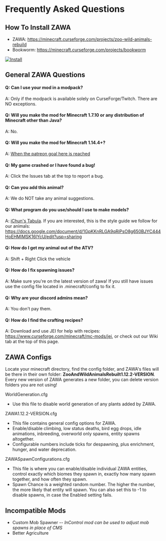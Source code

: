 # Frequently Asked Questions

## How To Install ZAWA

- ZAWA: https://minecraft.curseforge.com/projects/zoo-wild-animals-rebuild
- Bookworm: https://minecraft.curseforge.com/projects/bookworm

[![Install](http://img.youtube.com/vi/qFdtD9AxQUM/0.jpg)](http://www.youtube.com/watch?v=qFdtD9AxQUM)

## General ZAWA Questions

#### Q: Can I use your mod in a modpack?

A: Only if the modpack is available solely on CurseForge/Twitch. There are NO exceptions.

#### Q: Will you make the mod for Minecraft 1.7.10 or any distribution of Minecraft other than Java?

A: No.

#### Q: Will you make the mod for Minecraft 1.14.4+?

A: [When the patreon goal here is reached](https://www.patreon.com/soggymods)

#### Q: My game crashed or I have found a bug!

A: Click the Issues tab at the top to report a bug.

#### Q: Can you add this animal?

A: We do NOT take any animal suggestions.

#### Q: What program do you use/should I use to make models?

A: [iChun's Tabula](https://minecraft.curseforge.com/projects/tabula-minecraft-modeler). If you are interested, this is the style guide we follow for our animals: https://docs.google.com/document/d/1GpKKnRLGA9qRiPsO8g650BJYC444HoEHMlMSK16lYcU/edit?usp=sharing

#### Q: How do I get my animal out of the ATV?

A: Shift + Right Click the vehicle

#### Q: How do I fix spawning issues?

A: Make sure you're on the latest version of zawa! If you still have issues use the config file located in .minecraft/config to fix it.

#### Q: Why are your discord admins mean?

A: You don't pay them.

#### Q: How do I find the crafting recipes?

A: Download and use JEI for help with recipes: https://www.curseforge.com/minecraft/mc-mods/jei, or check out our Wiki tab at the top of this page.

## ZAWA Configs

Locate your minecraft directory, find the config folder, and ZAWA's files will be there in their own folder: **ZooAndWildAnimalsRebuilt1.12.2-VERSION**. Every new version of ZAWA generates a new folder, you can delete version folders you are not using!

WorldGeneration.cfg
  - Use this file to disable world generation of any plants added by ZAWA.

ZAWA1.12.2-VERSION.cfg
  - This file contains general config options for ZAWA.
  - Enable/disable climbing, low status deaths, bird egg drops, idle animations, inbreeding, overworld only spawns, entity spawns altogether.
  - Configurable numbers include ticks for despawning, plus enrichment, hunger, and water deprecation.

ZAWASpawnConfigurations.cfg
  - This file is where you can enable/disable individual ZAWA entities, control exactly which biomes they spawn in, exactly how many spawn together, and how often they spawn.
  - Spawn Chance is a weighted random number. The higher the number, the more likely that entity will spawn. You can also set this to -1 to disable spawns, in case the Enabled setting fails.
  
## Incompatible Mods
  
- Custom Mob Spawner -- *InControl mod can be used to adjust mob spawns in place of CMS*
- Better Agriculture
